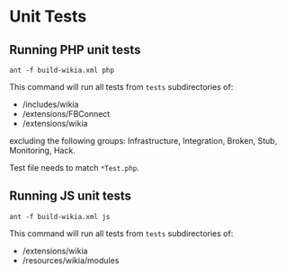 # Unit Tests

## Running PHP unit tests

```
ant -f build-wikia.xml php
```

This command will run all tests from ``tests`` subdirectories of:

* /includes/wikia
* /extensions/FBConnect
* /extensions/wikia

excluding the following groups: Infrastructure, Integration, Broken, Stub, Monitoring, Hack.

Test file needs to match ``*Test.php``.

## Running JS unit tests

```
ant -f build-wikia.xml js
```

This command will run all tests from ``tests`` subdirectories of:

* /extensions/wikia
* /resources/wikia/modules
